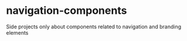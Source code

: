 # navigation-components
 Side projects only about components related to navigation and branding elements
